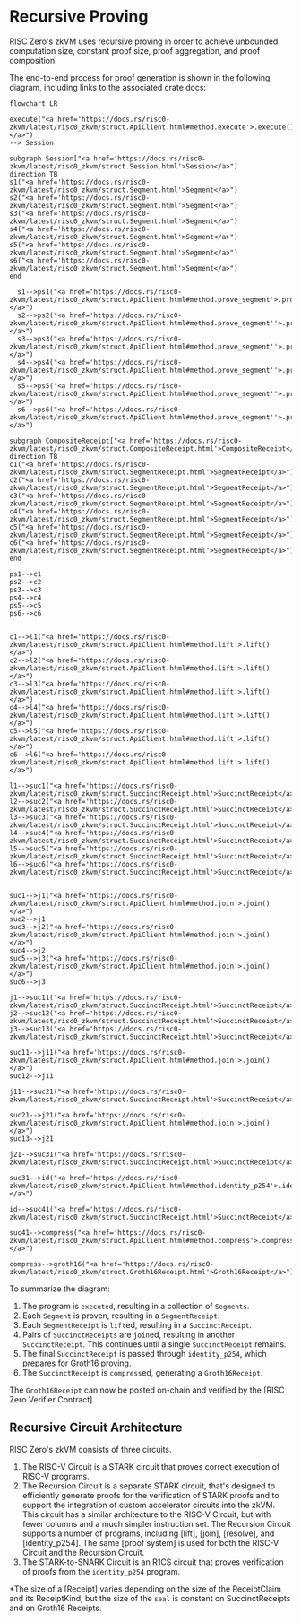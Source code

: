 # Recursive Proving

RISC Zero's zkVM uses recursive proving in order to achieve unbounded computation size, constant proof size, proof aggregation, and proof composition.

The end-to-end process for proof generation is shown in the following diagram, including links to the associated crate docs:

```mermaid
flowchart LR

execute("<a href='https://docs.rs/risc0-zkvm/latest/risc0_zkvm/struct.ApiClient.html#method.execute'>.execute()</a>")
--> Session

subgraph Session["<a href='https://docs.rs/risc0-zkvm/latest/risc0_zkvm/struct.Session.html'>Session</a>"]
direction TB
s1("<a href='https://docs.rs/risc0-zkvm/latest/risc0_zkvm/struct.Segment.html'>Segment</a>")
s2("<a href='https://docs.rs/risc0-zkvm/latest/risc0_zkvm/struct.Segment.html'>Segment</a>")
s3("<a href='https://docs.rs/risc0-zkvm/latest/risc0_zkvm/struct.Segment.html'>Segment</a>")
s4("<a href='https://docs.rs/risc0-zkvm/latest/risc0_zkvm/struct.Segment.html'>Segment</a>")
s5("<a href='https://docs.rs/risc0-zkvm/latest/risc0_zkvm/struct.Segment.html'>Segment</a>")
s6("<a href='https://docs.rs/risc0-zkvm/latest/risc0_zkvm/struct.Segment.html'>Segment</a>")
end

  s1-->ps1("<a href='https://docs.rs/risc0-zkvm/latest/risc0_zkvm/struct.ApiClient.html#method.prove_segment'>.prove_segment()</a>")
  s2-->ps2("<a href='https://docs.rs/risc0-zkvm/latest/risc0_zkvm/struct.ApiClient.html#method.prove_segment''>.prove_segment()</a>")
  s3-->ps3("<a href='https://docs.rs/risc0-zkvm/latest/risc0_zkvm/struct.ApiClient.html#method.prove_segment''>.prove_segment()</a>")
  s4-->ps4("<a href='https://docs.rs/risc0-zkvm/latest/risc0_zkvm/struct.ApiClient.html#method.prove_segment''>.prove_segment()</a>")
  s5-->ps5("<a href='https://docs.rs/risc0-zkvm/latest/risc0_zkvm/struct.ApiClient.html#method.prove_segment''>.prove_segment()</a>")
  s6-->ps6("<a href='https://docs.rs/risc0-zkvm/latest/risc0_zkvm/struct.ApiClient.html#method.prove_segment''>.prove_segment()</a>")

subgraph CompositeReceipt["<a href='https://docs.rs/risc0-zkvm/latest/risc0_zkvm/struct.CompositeReceipt.html'>CompositeReceipt</a>"]
direction TB
c1("<a href='https://docs.rs/risc0-zkvm/latest/risc0_zkvm/struct.SegmentReceipt.html'>SegmentReceipt</a>")
c2("<a href='https://docs.rs/risc0-zkvm/latest/risc0_zkvm/struct.SegmentReceipt.html'>SegmentReceipt</a>")
c3("<a href='https://docs.rs/risc0-zkvm/latest/risc0_zkvm/struct.SegmentReceipt.html'>SegmentReceipt</a>")
c4("<a href='https://docs.rs/risc0-zkvm/latest/risc0_zkvm/struct.SegmentReceipt.html'>SegmentReceipt</a>")
c5("<a href='https://docs.rs/risc0-zkvm/latest/risc0_zkvm/struct.SegmentReceipt.html'>SegmentReceipt</a>")
c6("<a href='https://docs.rs/risc0-zkvm/latest/risc0_zkvm/struct.SegmentReceipt.html'>SegmentReceipt</a>")
end

ps1-->c1
ps2-->c2
ps3-->c3
ps4-->c4
ps5-->c5
ps6-->c6


c1-->l1("<a href='https://docs.rs/risc0-zkvm/latest/risc0_zkvm/struct.ApiClient.html#method.lift'>.lift()</a>")
c2-->l2("<a href='https://docs.rs/risc0-zkvm/latest/risc0_zkvm/struct.ApiClient.html#method.lift'>.lift()</a>")
c3-->l3("<a href='https://docs.rs/risc0-zkvm/latest/risc0_zkvm/struct.ApiClient.html#method.lift'>.lift()</a>")
c4-->l4("<a href='https://docs.rs/risc0-zkvm/latest/risc0_zkvm/struct.ApiClient.html#method.lift'>.lift()</a>")
c5-->l5("<a href='https://docs.rs/risc0-zkvm/latest/risc0_zkvm/struct.ApiClient.html#method.lift'>.lift()</a>")
c6-->l6("<a href='https://docs.rs/risc0-zkvm/latest/risc0_zkvm/struct.ApiClient.html#method.lift'>.lift()</a>")

l1-->suc1("<a href='https://docs.rs/risc0-zkvm/latest/risc0_zkvm/struct.SuccinctReceipt.html'>SuccinctReceipt</a>")
l2-->suc2("<a href='https://docs.rs/risc0-zkvm/latest/risc0_zkvm/struct.SuccinctReceipt.html'>SuccinctReceipt</a>")
l3-->suc3("<a href='https://docs.rs/risc0-zkvm/latest/risc0_zkvm/struct.SuccinctReceipt.html'>SuccinctReceipt</a>")
l4-->suc4("<a href='https://docs.rs/risc0-zkvm/latest/risc0_zkvm/struct.SuccinctReceipt.html'>SuccinctReceipt</a>")
l5-->suc5("<a href='https://docs.rs/risc0-zkvm/latest/risc0_zkvm/struct.SuccinctReceipt.html'>SuccinctReceipt</a>")
l6-->suc6("<a href='https://docs.rs/risc0-zkvm/latest/risc0_zkvm/struct.SuccinctReceipt.html'>SuccinctReceipt</a>")


suc1-->j1("<a href='https://docs.rs/risc0-zkvm/latest/risc0_zkvm/struct.ApiClient.html#method.join'>.join()</a>")
suc2-->j1
suc3-->j2("<a href='https://docs.rs/risc0-zkvm/latest/risc0_zkvm/struct.ApiClient.html#method.join'>.join()</a>")
suc4-->j2
suc5-->j3("<a href='https://docs.rs/risc0-zkvm/latest/risc0_zkvm/struct.ApiClient.html#method.join'>.join()</a>")
suc6-->j3

j1-->suc11("<a href='https://docs.rs/risc0-zkvm/latest/risc0_zkvm/struct.SuccinctReceipt.html'>SuccinctReceipt</a>")
j2-->suc12("<a href='https://docs.rs/risc0-zkvm/latest/risc0_zkvm/struct.SuccinctReceipt.html'>SuccinctReceipt</a>")
j3-->suc13("<a href='https://docs.rs/risc0-zkvm/latest/risc0_zkvm/struct.SuccinctReceipt.html'>SuccinctReceipt</a>")

suc11-->j11("<a href='https://docs.rs/risc0-zkvm/latest/risc0_zkvm/struct.ApiClient.html#method.join'>.join()</a>")
suc12-->j11

j11-->suc21("<a href='https://docs.rs/risc0-zkvm/latest/risc0_zkvm/struct.SuccinctReceipt.html'>SuccinctReceipt</a>")

suc21-->j21("<a href='https://docs.rs/risc0-zkvm/latest/risc0_zkvm/struct.ApiClient.html#method.join'>.join()</a>")
suc13-->j21

j21-->suc31("<a href='https://docs.rs/risc0-zkvm/latest/risc0_zkvm/struct.SuccinctReceipt.html'>SuccinctReceipt</a>")

suc31-->id("<a href='https://docs.rs/risc0-zkvm/latest/risc0_zkvm/struct.ApiClient.html#method.identity_p254'>.identity_p254()</a>")

id-->suc41("<a href='https://docs.rs/risc0-zkvm/latest/risc0_zkvm/struct.SuccinctReceipt.html'>SuccinctReceipt</a>")

suc41-->compress("<a href='https://docs.rs/risc0-zkvm/latest/risc0_zkvm/struct.ApiClient.html#method.compress'>.compress()</a>")

compress-->groth16("<a href='https://docs.rs/risc0-zkvm/latest/risc0_zkvm/struct.Groth16Receipt.html'>Groth16Receipt</a>")
```

To summarize the diagram:
1. The program is `executed`, resulting in a collection of `Segments`.
1. Each `Segment` is proven, resulting in a `SegmentReceipt`.
1. Each `SegmentReceipt` is `lift`ed, resulting in a `SuccinctReceipt`.
1. Pairs of `SuccinctReceipts` are `join`ed, resulting in another `SuccinctReceipt`. This continues until a single `SuccinctReceipt` remains.
1. The final `SuccinctReceipt` is passed through `identity_p254`, which prepares for Groth16 proving.
1. The `SuccinctReceipt` is `compress`ed, generating a `Groth16Receipt`.

The `Groth16Receipt` can now be posted on-chain and verified by the [RISC Zero Verifier Contract].

## Recursive Circuit Architecture

RISC Zero's zkVM consists of three circuits.

1. The RISC-V Circuit is a STARK circuit that proves correct execution of RISC-V programs.
1. The Recursion Circuit is a separate STARK circuit, that's designed to efficiently generate proofs for the verification of STARK proofs and to support the integration of custom accelerator circuits into the zkVM.
This circuit has a similar architecture to the RISC-V Circuit, but with fewer columns and a much simpler instruction set.
The Recursion Circuit supports a number of programs, including [lift], [join], [resolve], and [identity_p254].
The same [proof system] is used for both the RISC-V Circuit and the Recursion Circuit.
1. The STARK-to-SNARK Circuit is an R1CS circuit that proves verification of proofs from the `identity_p254` program.


*The size of a [Receipt] varies depending on the size of the ReceiptClaim and its ReceiptKind, but the size of the `seal` is constant on SuccinctReceipts and on Groth16 Receipts.
